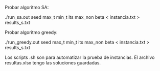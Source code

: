 Probar algoritmo SA:

./run_sa.out seed max_t min_t its max_non beta < instancia.txt > results_s.txt

Probar algoritmo greedy:

./run_greedy.out seed max_t min_t its max_non beta < instancia.txt > results_s.txt


Los scripts .sh son para automatizar la prueba de instancias.
El archivo resultas.xlsx tengo las soluciones guardadas.